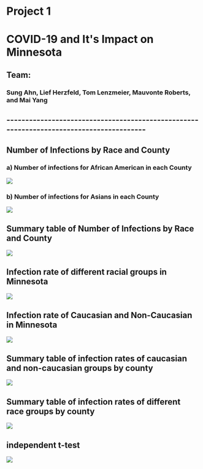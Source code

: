 # Project 1
# COVID-19 and It's Impact on Minnesota

## Team:
###   Sung Ahn, Lief Herzfeld, Tom Lenzmeier, Mauvonte Roberts, and Mai Yang

## ----------------------------------------------------------------------------------------
## Number of Infections by Race and County
   ### a) Number of infections for African American in each County
![](output/African%20American%20number%20of%20Infections.PNG)


   ### b) Number of infections for Asians in each County
![](output/Asian%20number%20of%20Infections.PNG)

## Summary table of Number of Infections by Race and County
![](output/Summary%20table%20of%20total%20number%20of%20infections%20by%20county%20and%20race.PNG)


## Infection rate of different racial groups in Minnesota
![](output/Infection%20rate%20of%20different%20racial%20groups%20in%20Minnesota.PNG)

## Infection rate of Caucasian and Non-Caucasian in Minnesota
![](output/Infection%20rate%20of%20Caucasian%20and%20Non-Caucasian%20in%20Minnesota.PNG)


## Summary table of infection rates of caucasian and non-caucasian groups by county
![](output/Summary%20table%20of%20infection%20rates%20of%20caucasian%20and%20non-caucasian%20groups%20by%20county.PNG)

## Summary table of infection rates of different race groups by county
![](output/Summary%20table%20of%20infection%20rates%20of%20different%20race%20groups%20by%20county.PNG)

## independent t-test
![](output/Capture.PNG)
